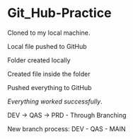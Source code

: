 # Git_Hub-Practice

Cloned to my local machine.

Local file pushed to GitHub

Folder created locally

Created file inside the folder

Pushed everything to GitHub

_Everything worked successfully_.

DEV  ->  QAS  -> PRD - Through Branching

New branch process: DEV - QAS - MAIN
